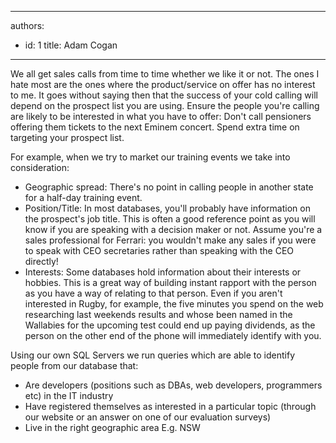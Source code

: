 

---
authors:
  - id: 1
    title: Adam Cogan
---




<span class='intro'> <p class="ssw15-rteElement-P">We all get sales calls from time to time whether we like it or not. The ones I hate most are the ones where the product/service on offer has no interest to me. It goes without saying then that the success of your cold calling will depend on the prospect list you are using. Ensure the people you're calling are likely to be interested in what you have to offer&#58; Don't call pensioners offering them tickets to the next Eminem concert. Spend extra time on targeting your prospect list.​<br></p> </span>

<p></p><p class="ssw15-rteElement-P">​​For example, when we try to market our training events we take into consideration&#58;</p><ul><li>Geographic spread&#58; There's no point in calling people in another state for a half-day training event.</li><li>Position/Title&#58; In most databases, you'll probably have information on the prospect's job title. This is often a good reference point as you will know if you are speaking with a decision maker or not. Assume you're a sales professional for Ferrari&#58; you wouldn't make any sales if you were to speak with CEO secretaries rather than speaking with the CEO directly!</li><li>Interests&#58; Some databases hold information about&#160;their interests or hobbies. This is a great way of building instant rapport with the person as you have a way of relating to that person. Even if you aren't interested in Rugby, for example, the five minutes you spend on the web researching last weekends results and whose been named in the Wallabies for the upcoming test could end up paying dividends, as the person on the other end of the phone will immediately identify with you.</li></ul><p>Using our own SQL Servers we run queries which are able to identify people from our database that&#58;</p><ul><li>Are developers (positions such as DBAs, web developers, programmers etc) in the IT industry</li><li>Have registered themselves as interested in a particular topic (through our website or an answer on one of our evaluation surveys)</li><li>Live in the right geographic area E.g. NSW​​<br></li></ul>


